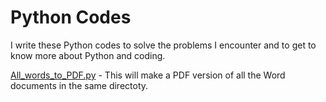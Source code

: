 # Python Codes

<p>I write these Python codes to solve the problems I encounter and to get to know more about Python and coding.</p>

<p><a href="https://github.com/sohrabganjian/Python-Codes/blob/master/All_words_to_PDF.py">All_words_to_PDF.py</a> - This will make a PDF version of all the Word documents in the same directoty.</p>
